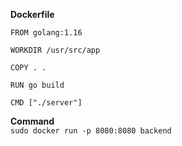 **Dockerfile**
```
FROM golang:1.16

WORKDIR /usr/src/app

COPY . .

RUN go build

CMD ["./server"]
```
**Command**  
`sudo docker run -p 8080:8080 backend`
